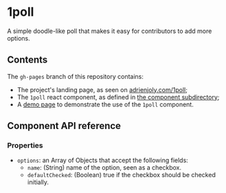 # 1poll

A simple doodle-like poll that makes it easy for contributors to add more options.

## Contents

The `gh-pages` branch of this repository contains:

- The project's landing page, as seen on [adrienjoly.com/1poll](http://adrienjoly.com/1poll);
- The `1poll` react component, as defined in [the component subdirectory](https://github.com/adrienjoly/1poll/tree/gh-pages/component);
- A [demo page](http://adrienjoly.com/1poll/demo) to demonstrate the use of the `1poll` component.

## Component API reference

### Properties

- `options`: an Array of Objects that accept the following fields:
  - `name`: (String) name of the option, seen as a checkbox.
  - `defaultChecked`: (Boolean) true if the checkbox should be checked initially.
